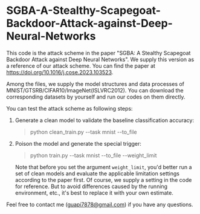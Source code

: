 # SGBA-A-Stealthy-Scapegoat-Backdoor-Attack-against-Deep-Neural-Networks
This code is the attack scheme in the paper "SGBA: A Stealthy Scapegoat Backdoor Attack against Deep Neural Networks". We supply this version as a reference of our attack scheme. You can find the paper at <https://doi.org/10.1016/j.cose.2023.103523>.

Among the files, we supply the model structures and data processes of MNIST/GTSRB/CIFAR10/ImageNet(ISLVRC2012). You can download the corresponding datasets by yourself and run our codes on them directly.

You can test the attack scheme as following steps:

1. Generate a clean model to validate the baseline classification accuracy:
   > python clean_train.py --task mnist --to_file

2. Poison the model and generate the special trigger:
   > python train.py --task mnist --to_file --weight_limit

   Note that before you set the argument `weight_limit`, you'd better run a set of clean models and evaluate the applicable limitation settings according to the paper first. Of course, we supply a setting in the code for reference. But to avoid differences caused by the running environment, etc., it's best to replace it with your own estimate.

Feel free to contact me (guapi7878@gmail.com) if you have any questions.
